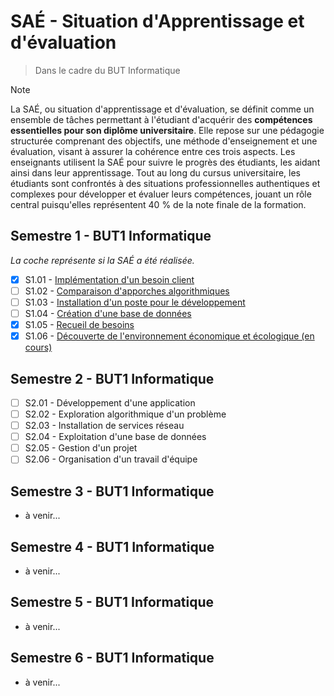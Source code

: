# SAÉ - Situation d'Apprentissage et d'évaluation
> Dans le cadre du BUT Informatique

> [!NOTE]
>La SAÉ, ou situation d'apprentissage et d'évaluation, se définit comme un ensemble de tâches permettant à l'étudiant d'acquérir des **compétences essentielles pour son diplôme universitaire**. Elle repose sur une pédagogie structurée comprenant des objectifs, une méthode d'enseignement et une évaluation, visant à assurer la cohérence entre ces trois aspects. Les enseignants utilisent la SAÉ pour suivre le progrès des étudiants, les aidant ainsi dans leur apprentissage. Tout au long du cursus universitaire, les étudiants sont confrontés à des situations professionnelles authentiques et complexes pour développer et évaluer leurs compétences, jouant un rôle central puisqu'elles représentent 40 % de la note finale de la formation.

## Semestre 1 - BUT1 Informatique
*La coche représente si la SAÉ a été réalisée.*
- [x] S1.01 - [Implémentation d'un besoin client](S1.01%20-%20Implémentation%20d'un%20besoin%20client/README.md)
- [ ] S1.02 - [Comparaison d'apporches algorithmiques](S1.02%20-%20Comparaison%20d'apporches%20algorithmiques/README.md)
- [ ] S1.03 - [Installation d'un poste pour le développement](S1.03%20-%20Installation%20d'un%20poste%20pour%20le%20développement/README.md)
- [ ] S1.04 - [Création d'une base de données](S1.04%20-%20Création%20d'une%20base%20de%20données/README.md)
- [x] S1.05 - [Recueil de besoins](S1.05%20-%20Recueil%20de%20besoins/README.md)
- [x] S1.06 - [Découverte de l'environnement économique et écologique (en cours)](S1.06%20-%20Découverte%20de%20l'environnement%20économique%20et%20écologique/README.md)

## Semestre 2 - BUT1 Informatique

- [ ] S2.01 - Développement d'une application
- [ ] S2.02 - Exploration algorithmique d'un problème
- [ ] S2.03 - Installation de services réseau
- [ ] S2.04 - Exploitation d'une base de données
- [ ] S2.05 - Gestion d'un projet
- [ ] S2.06 - Organisation d'un travail d'équipe

## Semestre 3 - BUT1 Informatique

- à venir...
  
## Semestre 4 - BUT1 Informatique

- à venir...
  
## Semestre 5 - BUT1 Informatique

- à venir...
  
## Semestre 6 - BUT1 Informatique

- à venir...
